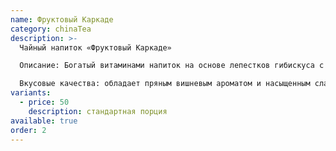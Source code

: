 ```yaml
---
name: Фруктовый Каркаде
category: chinaTea
description: >-
  Чайный напиток «Фруктовый Каркаде»  

  Описание: Богатый витаминами напиток на основе лепестков гибискуса с кусочками яблок, ананаса, шиповника и изюма. 

  Вкусовые качества: обладает пряным вишневым ароматом и насыщенным сладким фруктовым вкусом.
variants:
  - price: 50
    description: стандартная порция
available: true
order: 2
---
```

